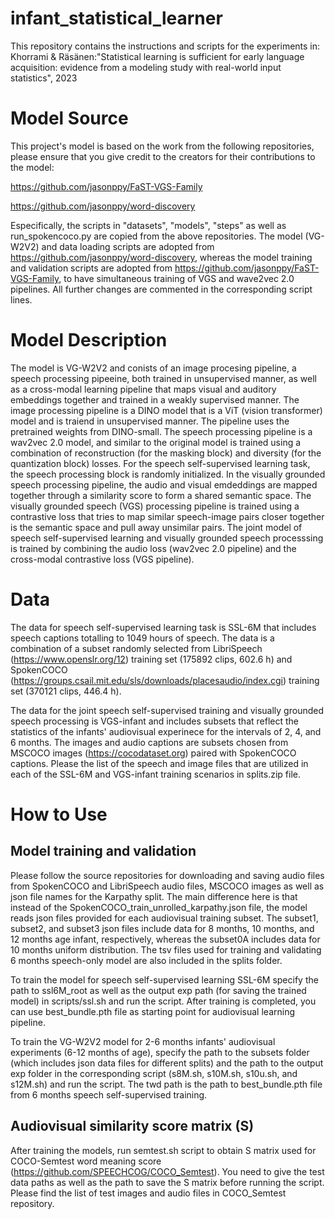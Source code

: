 # infant_statistical_learner

This repository contains the instructions and scripts for the experiments in:
Khorrami & Räsänen:"Statistical learning is sufficient for early language acquisition: evidence from a modeling study with real-world input statistics", 2023

# Model Source

This project's model is based on the work from the following repositories, please ensure that you give credit to the creators for their contributions to the model:

https://github.com/jasonppy/FaST-VGS-Family


https://github.com/jasonppy/word-discovery


Especifically, the scripts in "datasets", "models", "steps" as well as run_spokencoco.py are copied from the above repositories. The model (VG-W2V2) and data loading scripts are adopted from https://github.com/jasonppy/word-discovery, whereas the model training and validation scripts are adopted from https://github.com/jasonppy/FaST-VGS-Family, to have simultaneous training of VGS and wave2vec 2.0 pipelines. All further changes are commented in the corresponding script lines.


# Model Description

The model is VG-W2V2 and conists of an image procesing pipeline, a speech processing pipeeine, both trained in unsupervised manner, as well as a cross-modal learning pipeline that maps visual and auditory embeddings together and trained in a weakly supervised manner. The image processing pipeline is a DINO model that is a ViT (vision transformer) model and is traiend in unsupervised manner. The pipeline uses the pretrained weights from DINO-small. The speech processing pipeline is a wav2vec 2.0 model, and similar to the original model is trained using a combination of reconstruction (for the masking block) and diversity (for the quantization block) losses. For the speech self-supervised learning task, the speech processing block is randomly initialized. In the visually grounded speech processing pipeline, the audio and visual emdeddings are mapped together through a similarity score to form a shared semantic space. The visually grounded speech (VGS) processing pipeline is trained using a contrastive loss that tries to map similar speech-image pairs closer together is the semantic space and pull away unsimilar pairs. The joint model of speech self-supervised learning and visually grounded speech processsing is trained by combining the audio loss (wav2vec 2.0 pipeline) and the cross-modal contrastive loss (VGS pipeline). 

# Data

The data for speech self-supervised learning task is SSL-6M that includes speech captions totalling to 1049 hours of speech. The data is a combination of a subset randomly selected from LibriSpeech (https://www.openslr.org/12) training set (175892 clips, 602.6 h) and SpokenCOCO (https://groups.csail.mit.edu/sls/downloads/placesaudio/index.cgi) training set (370121 clips, 446.4 h). 

The data for the joint speech self-supervised training and visually grounded speech processing is VGS-infant and includes subsets that reflect the statistics of the infants' audiovisual experinece for the intervals of 2, 4, and 6 months. The images and audio captions are subsets chosen from MSCOCO images (https://cocodataset.org) paired with SpokenCOCO captions. Please the list of the speech and image files that are utilized in each of the SSL-6M and VGS-infant training scenarios in splits.zip file. 

# How to Use

## Model training and validation

Please follow the source repositories for downloading and saving audio files from SpokenCOCO and LibriSpeech audio files, MSCOCO images as well as json file names for the Karpathy split. The main difference here is that instead of the SpokenCOCO_train_unrolled_karpathy.json file, the model reads json files provided for each audiovisual training subset. The subset1, subset2, and subset3 json files include data for 8 months, 10 months, and 12 months age infant, respectively, whereas the subset0A includes data for 10 months uniform distribution. The tsv files used for training and validating 6 months speech-only model are also included in the splits folder.

To train the model for speech self-supervised learning SSL-6M specify the path to ssl6M_root as well as the output exp path (for saving the trained model) in scripts/ssl.sh and run the script. After training is completed, you can use best_bundle.pth file as starting point for audiovisual learning pipeline. 

To train the VG-W2V2 model for 2-6 months infants' audiovisual experiments (6-12 months of age), specify the path to the subsets folder (which includes json data files for different splits) and the path to the output exp folder in the corresponding script (s8M.sh, s10M.sh, s10u.sh, and s12M.sh) and run the script. The twd path is the path to best_bundle.pth file from 6 months speech self-supervised training. 

## Audiovisual similarity score matrix (S)

After training the models, run semtest.sh script to obtain S matrix used for COCO-Semtest word meaning score (https://github.com/SPEECHCOG/COCO_Semtest). You need to give the test data paths as well as the path to save the S matrix before running the script. Please find the list of test images and audio files in COCO_Semtest repository. 
